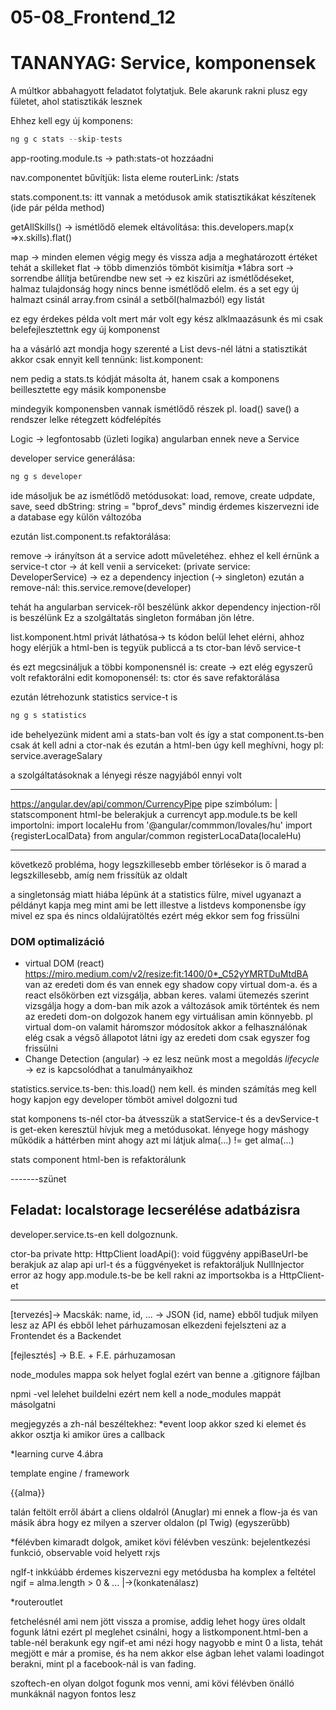 # 05-08_Frontend_12

# TANANYAG: Service, komponensek


A múltkor abbahagyott feladatot folytatjuk. 
Bele akarunk rakni plusz egy fületet, ahol statisztikák lesznek

Ehhez kell egy új komponens:

```ts
ng g c stats --skip-tests
```

app-rooting.module.ts -> path:stats-ot hozzáadni

nav.componentet bűvítjük: 
lista eleme routerLink: /stats


stats.component.ts:
itt vannak a metódusok amik statisztikákat készítenek
(ide pár példa method)

getAllSkills() -> ismétlődő elemek eltávolítása:
this.developers.map(x =>x.skills).flat()

map -> minden elemen végig megy és vissza adja a meghatározott értéket tehát  a skilleket
flat -> több dimenziós tömböt kisimítja *1ábra
sort -> sorrendbe állítja betűrendbe
new set -> ez kiszűri az ismétlődéseket, halmaz tulajdonság hogy nincs benne ismétlődő elelm. és a set egy új halmazt csinál
array.from csinál a setből(halmazból) egy listát

ez egy érdekes példa volt mert már volt egy kész alklmaazásunk és mi csak belefejlesztettnk egy új komponenst

ha a vásárló azt mondja hogy szerenté a List devs-nél látni a statisztikát akkor csak ennyit kell tennünk:
list.komponent:
<app-stats>

nem pedig a stats.ts kódját másolta át, hanem csak a komponens beillesztette egy másik komponensbe




mindegyik komponensben vannak ismétlődő részek pl. load() save() 
a rendszer lelke rétegzett kódfelépítés

Logic -> legfontosabb (üzleti logika)
angularban ennek neve a Service

developer service generálása:

```ts
ng g s developer
```

ide másoljuk be az ismétlődő metódusokat: load, remove, create udpdate, save, seed
dbString: string = "bprof_devs"
mindig érdemes kiszervezni ide a database egy külön változóba

ezután
list.component.ts refaktorálása:

remove -> irányítson át a service adott műveletéhez. ehhez el kell érnünk a service-t
ctor -> át kell venii a serviceket: (private service: DeveloperService) -> ez a dependency injection (-> singleton)
ezután a remove-nál: this.service.remove(developer)

tehát ha angularban servicek-ről beszélünk akkor dependency injection-ről is beszélünk 
Ez a szolgáltatás singleton formában jön létre. 


list.komponent.html
privát láthatósa-> ts kódon belül lehet elérni, ahhoz hogy elérjük a html-ben is tegyük publiccá a ts ctor-ban lévő service-t

és ezt megcsináljuk a többi komponensnél is: create -> ezt elég egyszerű volt refaktorálni
edit komoponensél: ts: ctor és save refaktorálása



ezután létrehozunk statistics service-t is
```ts
ng g s statistics
```

ide behelyezünk mident ami a stats-ban volt
és így  a stat component.ts-ben csak át kell adni a ctor-nak és ezután a html-ben úgy kell meghívni, hogy pl: service.averageSalary

a szolgáltatásoknak a lényegi része nagyjából ennyi volt

-----
https://angular.dev/api/common/CurrencyPipe
pipe szimbólum: |
statscomponent html-be belerakjuk a currencyt
app.module.ts be kell importolni:
import localeHu from '@angular/commmon/lovales/hu'
import {registerLocalData} from angular/common
registerLocaData(localeHu)

-----
következő probléma, hogy legszkillesebb ember törlésekor is ő marad a legszkillesebb, amíg nem frissítük az oldalt

a singletonság miatt hiába lépünk át a statistics fülre, mivel ugyanazt a példányt kapja meg mint ami be lett illestve a listdevs komponensbe így mivel ez spa és nincs oldalújratöltés ezért még ekkor sem fog frissülni

### DOM optimalizáció
- virtual DOM (react) https://miro.medium.com/v2/resize:fit:1400/0*_C52yYMRTDuMtdBA
van az eredeti dom és van ennek egy shadow copy virtual dom-a. és a react elsőkörben ezt vizsgálja, abban keres.
valami ütemezés szerint vizsgálja hogy a dom-ban mik azok a változások amik történtek és 
nem az eredeti dom-on dolgozok hanem egy virtuálisan amin könnyebb. pl virtual dom-on valamit háromszor módosítok akkor a felhasználónak elég csak a végső állapotot látni így az eredeti dom csak egyszer fog frissülni
- Change Detection (angular) -> ez lesz neünk most a megoldás
	_lifecycle_ -> ez is kapcsolódhat a tanulmányaikhoz



statistics.service.ts-ben:
this.load() nem kell. 
és minden számítás meg kell hogy kapjon egy developer tömböt amivel dolgozni tud

stat komponens ts-nél ctor-ba átvesszük a statService-t és a devService-t is
get-eken keresztül hívjuk meg a metódusokat. 
lényege hogy máshogy működik a háttérben mint ahogy azt mi látjuk
alma(...) != get alma(...)

stats component html-ben is refaktorálunk


-------szünet
## Feladat: localstorage lecserélése adatbázisra
developer.service.ts-en kell dolgoznunk.

ctor-ba private http: HttpClient
loadApi(): void függvény
appiBaseUrl-be berakjuk az alap api url-t
és a függvényeket is refaktoráljuk
NullInjector error az hogy app.module.ts-be be kell rakni az importsokba is a HttpClient-et


----
[tervezés]-> Macskák: name, id, ... -> JSON {id, name} ebből tudjuk milyen lesz az API és ebből lehet párhuzamosan elkezdeni fejelszteni az a Frontendet és a Backendet

[fejlesztés] -> B.E. + F.E. párhuzamosan


node_modules mappa sok helyet foglal ezért van benne a .gitignore fájlban

npmi -vel lelehet buildelni ezért nem kell a node_modules mappát másolgatni

megjegyzés a zh-nál beszéltekhez:
*event loop akkor szed ki elemet és akkor osztja ki amikor üres a callback

*learning curve 4.ábra


template engine / framework 
<p>{{alma}}</p>
talán feltölt erről ábárt a cliens oldalról (Anuglar) mi ennek a flow-ja
és van másik ábra hogy ez milyen a szerver oldalon (pl Twig) (egyszerűbb)


*félévben kimaradt dolgok, amiket kövi félévben veszünk:
bejelentkezési funkció, 
observable void helyett 
rxjs

ngIf-t inkkúább érdemes kiszervezni egy metódusba ha komplex a feltétel
ngif = alma.length > 0 & ...
					    |->(konkatenálasz)

*routeroutlet

fetchelésnél ami nem jött vissza a promise, addig lehet hogy üres oldalt fogunk látni ezért pl meglehet csinálni, hogy a listkomponent.html-ben a table-nél berakunk egy ngif-et ami nézi hogy nagyobb e mint 0 a lista, tehát megjött e már a promise, és ha nem akkor else ágban lehet valami loadingot berakni, mint pl a facebook-nál is van fading.

szoftech-en olyan dolgot fogunk mos venni, ami kövi félévben önálló munkáknál nagyon fontos lesz
